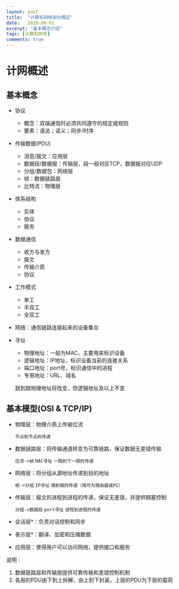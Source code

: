 ```yaml
---
layout: post
title:  "计算机网络部分概述"
date:   2020-09-01
excerpt: "基本概念介绍"
tags: [计算机网络]
comments: true
---
```

# 计网概述

## 基本概念

+ 协议

  + 概念：双端通信时必须共同遵守的规定或规则
  + 要素：语法；语义；同步/时序

+ 传输数据(PDU)

  + 消息/报文：应用层
  + 数据段/数据报：传输层，段一般对应TCP，数据报对应UDP
  + 分组/数据包：网络层
  + 帧：数据链路层
  + 比特流：物理层

+ 体系结构

  + 实体
  + 协议
  + 服务

+ 数据通信

  + 收方与发方
  + 报文
  + 传输介质
  + 协议

+ 工作模式

  + 单工
  + 半双工
  + 全双工

+ 网络：通信链路连接起来的设备集合

+ 寻址

  + 物理地址：一般为MAC，主要用来标识设备
  + 逻辑地址：IP地址，标识设备当前的连接关系
  + 端口地址：port号，标识通信中的进程
  + 专用地址：URL、域名

  跳到跳物理地址将改变，但逻辑地址及以上不变

  

## 基本模型(OSI & TCP/IP)

+ 物理层：物理介质上传输位流		

  `节点到节点的传递`		

+ 数据链路层：将传输通道转变为可靠链路，保证数据无差错传输 

  `位流->帧`		`MAC寻址`		`一跳到下一跳的传递`

+ 网络层：将分组从源地址传递到目的地址

  `帧->分组`		`IP寻址`		`端到端的传递（端可为路由器或PC）`

+ 传输层：报文的进程到进程的传递，保证无差错，并提供拥塞控制

  `分组->数据段`		`port寻址`		`进程到进程的传递`

+ 会话层*：负责对话控制和同步

+ 表示层*：翻译、加密和压缩数据

+ 应用层：使得用户可以访问网络，提供接口和服务

说明：

1. 数据链路层和传输层提供可靠传输和差错控制机制
2. 各层的PDU由下到上拆解，由上到下封装，上层的PDU为下层的载荷